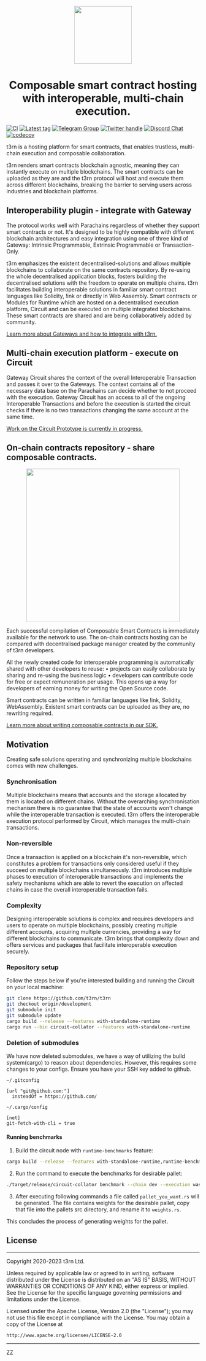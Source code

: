 <p align="center">
    <img height="150" src="./specification/assets/t3rn_Logo_Black.png?raw=true"/>
</p>
<h1 align="center">
Composable smart contract hosting with interoperable, multi-chain execution.
</h1>

[![CI](https://github.com/t3rn/t3rn/workflows/Circuit%20Build%20%26%20Test%20CI/badge.svg)](https://github.com/t3rn/t3rn/actions) [![Latest tag](https://badgen.net/github/tag/t3rn/t3rn)](https://github.com/t3rn/t3rn/tags/) [![Telegram Group](https://img.shields.io/endpoint?color=neon&style=flat-square&url=https%3A%2F%2Ftg.sumanjay.workers.dev%2FT3RN_official)](https://telegram.dog/T3RN_official) [![Twitter handle](https://img.shields.io/badge/Twitter-1DA1F2?style=for-the-badge&logo=twitter&logoColor=white)](https://twitter.com/t3rn_io) [![Discord Chat](https://img.shields.io/badge/Discord-5865F2?style=for-the-badge&logo=discord&logoColor=white)](https://discord.gg/kfVX6k3cNp) [![codecov](https://codecov.io/gh/t3rn/t3rn/branch/development/graph/badge.svg?token=PKR69NFU6U)](https://codecov.io/gh/t3rn/t3rn)


t3rn is a hosting platform for smart contracts, that enables trustless, multi-chain execution and composable collaboration.

t3rn renders smart contracts blockchain agnostic, meaning they can instantly execute on multiple blockchains. The smart contracts can be uploaded as they are and the t3rn protocol will host and execute them across different blockchains, breaking the barrier to serving users across industries and blockchain platforms.


## Interoperability plugin - integrate with Gateway
The protocol works well with Parachains regardless of whether they support smart contracts or not. It's designed to be highly compatible with different blockchain architectures and easy integration using one of three kind of Gateway: Intrinsic Programmable, Extrinsic Programmable or Transaction-Only.

t3rn emphasizes the existent decentralised-solutions and allows multiple blockchains to collaborate on the same contracts repository. By re-using the whole decentralised application blocks, fosters building the decentralised solutions with the freedom to operate on multiple chains.
t3rn facilitates building interoperable solutions in familiar smart contract languages like Solidity, !ink or directly in Web Assembly. Smart contracts or Modules for Runtime which are hosted on a decentralised execution platform, Circuit and can be executed on multiple integrated blockchains. These smart contracts are shared and are being collaboratively added by community. 

[Learn more about Gateways and how to integrate with t3rn.](./gateway)

## Multi-chain execution platform - execute on Circuit
Gateway Circuit shares the context of the overall Interoperable Transaction and passes it over to the Gateways. The context contains all of the necessary data base on the Parachains can decide whether to not proceed with the execution. 
Gateway Circuit has an access to all of the ongoing Interoperable Transactions and before the execution is started the circuit checks if there is no two transactions changing the same account at the same time. 

[Work on the Circuit Prototype is currently in progress.](./circuit)

## On-chain contracts repository - share composable contracts.
<p align="center">
  <img width="400" src="./specification/assets/circuit_gateways_contracts.png?raw=true"/>
</p>

Each successful compilation of Composable Smart Contracts is immediately available for the network to use. The on-chain contracts hosting can be compared with decentralised package manager created by the community of t3rn developers.

All the newly created code for interoperable programming is automatically shared with other developers to reuse:
•  projects can easily collaborate by sharing and re-using the business logic 
•  developers can contribute code for free or expect remuneration per usage. This opens up a way for developers of earning money for writing the Open Source code.

Smart contracts can be written in familiar languages like !ink, Solidity, WebAssembly. Existent smart contracts can be uploaded as they are, no rewriting required. 

[Learn more about writing composable contracts in our SDK.](./sdk)

## Motivation

Creating safe solutions operating and synchronizing multiple blockchains comes with new challenges.
 
### Synchronisation
Multiple blockchains means that accounts and the storage allocated by them is located on different chains. Without the overarching synchronisation mechanism there is no guarantee that the state of accounts won't change while the interoperable transaction is executed. t3rn offers the interoperable execution protocol performed by Circuit, which manages the multi-chain transactions.

### Non-reversible
Once a transaction is applied on a blockchain it's non-reversible, which constitutes a problem for transactions only considered useful if they succeed on multiple blockchains simultaneously. t3rn introduces multiple phases to execution of interoperable transactions and implements the safety mechanisms which are able to revert the execution on affected chains in case the overall interoperable transaction fails. 

### Complexity
Designing interoperable solutions is complex and requires developers and users to operate on multiple blockchains, possibly creating multiple different accounts, acquiring multiple currencies, providing a way for different blockchains to communicate. t3rn brings that complexity down and offers services and packages that facilitate interoperable execution securely.


### Repository setup
Follow the steps below if you're interested building and running the Circuit on your local machine:

```bash
git clone https://github.com/t3rn/t3rn
git checkout origin/development
git submodule init
git submodule update
cargo build --release --features with-standalone-runtime
cargo run --bin circuit-collator --features with-standalone-runtime
```

### Deletion of submodules

We have now deleted submodules, we have a way of utilizing the build system(cargo) to reason about dependencies. However, this requires some changes to your configs. Ensure you have your SSH key added to github.

`~/.gitconfig`
```
[url "git@github.com:"]
  insteadOf = https://github.com/
```

`~/.cargo/config`
```
[net]
git-fetch-with-cli = true
```

#### Running benchmarks

1. Build the circuit node with ```runtime-benchmarks``` feature:
```bash
cargo build --release --features with-standalone-runtime,runtime-benchmarks
```
2. Run the command to execute the benchmarks for desirable pallet:
```bash
./target/release/circuit-collator benchmark --chain dev --execution wasm --wasm-execution compiled --pallet pallet_you_want --extrinsic '*' --steps 50 --repeat 20 --raw --template=./benchmarking/frame-weight-template.hbs --output .
```
3. After executing following commands a file called ```pallet_you_want.rs``` will be generated. The file contains weights for the desirable pallet, copy that file into the pallets src directory, and rename it to ```weights.rs```. 

This concludes the process of generating weights for the pallet.

## License

---
Copyright 2020-2023 t3rn Ltd.

Unless required by applicable law or agreed to in writing, software
distributed under the License is distributed on an "AS IS" BASIS,
WITHOUT WARRANTIES OR CONDITIONS OF ANY KIND, either express or implied.
See the License for the specific language governing permissions and
limitations under the License.

Licensed under the Apache License, Version 2.0 (the "License");
you may not use this file except in compliance with the License.
You may obtain a copy of the License at

    http://www.apache.org/licenses/LICENSE-2.0

---

ZZ
